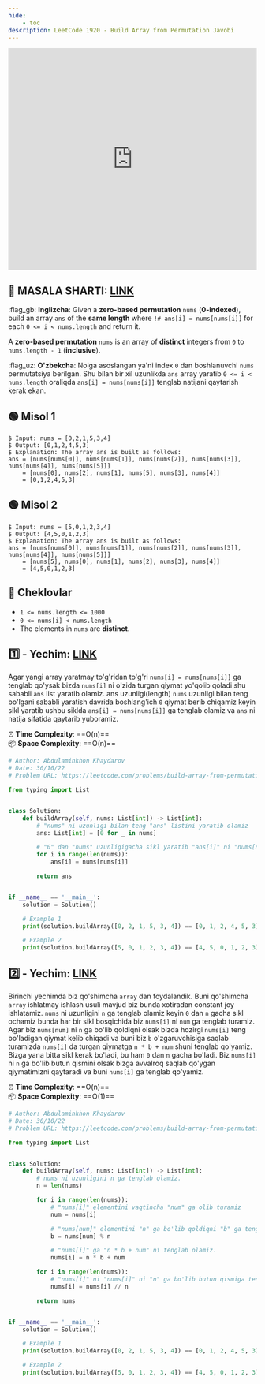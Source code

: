```yaml
---
hide:
    - toc
description: LeetCode 1920 - Build Array from Permutation Javobi
---
```


<iframe width="100%" height="450em" src="https://www.youtube.com/embed/fmTZQd9hwBA" title="LeetCode 1920 - masala. Build Array from Permutation" frameborder="0" allow="accelerometer; autoplay; clipboard-write; encrypted-media; gyroscope; picture-in-picture" allowfullscreen></iframe>

## :memo: **MASALA SHARTI:** [LINK](https://leetcode.com/problems/build-array-from-permutation/)

:flag_gb: **Inglizcha**: Given a **zero-based permutation** `nums` (**0-indexed**), build an array `ans` of the **same length** where `!# ans[i] = nums[nums[i]]` for each `0 <= i < nums.length` and return it.

A **zero-based permutation** `nums` is an array of **distinct** integers from `0` to `nums.length - 1` (**inclusive**).

:flag_uz: **O'zbekcha**: Nolga asoslangan ya'ni index `0` dan boshlanuvchi `nums` permutatsiya berilgan. Shu bilan bir xil uzunlikda `ans` array yaratib `0 <= i < nums.length` oraliqda `ans[i] = nums[nums[i]]` tenglab natijani qaytarish kerak ekan.

## :green_circle: **Misol 1**

<div class="termy">

```console
$ Input: nums = [0,2,1,5,3,4]
$ Output: [0,1,2,4,5,3]
$ Explanation: The array ans is built as follows: 
ans = [nums[nums[0]], nums[nums[1]], nums[nums[2]], nums[nums[3]], nums[nums[4]], nums[nums[5]]]
    = [nums[0], nums[2], nums[1], nums[5], nums[3], nums[4]]
    = [0,1,2,4,5,3]
```

</div>

## :green_circle: **Misol 2**

<div class="termy">

```console
$ Input: nums = [5,0,1,2,3,4]
$ Output: [4,5,0,1,2,3]
$ Explanation: The array ans is built as follows:
ans = [nums[nums[0]], nums[nums[1]], nums[nums[2]], nums[nums[3]], nums[nums[4]], nums[nums[5]]]
    = [nums[5], nums[0], nums[1], nums[2], nums[3], nums[4]]
    = [4,5,0,1,2,3]
```

</div>

## :red_circle: **Cheklovlar**

- `1 <= nums.length <= 1000`
- `0 <= nums[i] < nums.length`
- The elements in `nums` are **distinct**.

## :one: **- Yechim**: [LINK](https://github.com/webdastur/leetcode/blob/main/array/easy/leetcode1920_1.py)

Agar yangi array yaratmay to'g'ridan to'g'ri `nums[i] = nums[nums[i]]` ga tenglab qo'ysak bizda `nums[i]` ni o'zida turgan qiymat yo'qolib qoladi shu sababli `ans` list yaratib olamiz. ans uzunligi(length) `nums` uzunligi bilan teng bo'lgani sababli yaratish davrida boshlang'ich `0` qiymat berib chiqamiz keyin sikl yaratib ushbu siklda `ans[i] = nums[nums[i]]` ga tenglab olamiz va `ans` ni natija sifatida qaytarib yuboramiz.

:alarm_clock: **Time Complexity**: ==O(n)== <br>
:package: **Space Complexity**: ==O(n)==

```python linenums="1"
# Author: Abdulaminkhon Khaydarov
# Date: 30/10/22 
# Problem URL: https://leetcode.com/problems/build-array-from-permutation/

from typing import List


class Solution:
    def buildArray(self, nums: List[int]) -> List[int]:
        # "nums" ni uzunligi bilan teng "ans" listini yaratib olamiz
        ans: List[int] = [0 for _ in nums]

        # "0" dan "nums" uzunligigacha sikl yaratib "ans[i]" ni "nums[nums[i]]" ga tenglab chiqamiz.
        for i in range(len(nums)):
            ans[i] = nums[nums[i]]

        return ans


if __name__ == '__main__':
    solution = Solution()

    # Example 1
    print(solution.buildArray([0, 2, 1, 5, 3, 4]) == [0, 1, 2, 4, 5, 3])

    # Example 2
    print(solution.buildArray([5, 0, 1, 2, 3, 4]) == [4, 5, 0, 1, 2, 3])
```

## :two: **- Yechim**: [LINK](https://github.com/webdastur/leetcode/blob/main/array/easy/leetcode1920_2.py)

Birinchi yechimda biz qo'shimcha `array` dan foydalandik. Buni qo'shimcha `array` ishlatmay ishlash usuli mavjud biz bunda xotiradan constant joy ishlatamiz. `nums` ni uzunligini `n` ga tenglab olamiz keyin `0` dan `n` gacha sikl ochamiz bunda har bir sikl bosqichida biz `nums[i]` ni `num` ga tenglab turamiz. Agar biz `nums[num]` ni `n` ga bo'lib qoldiqni olsak bizda hozirgi `nums[i]` teng bo'ladigan qiymat kelib chiqadi va buni biz `b` o'zgaruvchisiga saqlab turamizda `nums[i]` da turgan qiymatga  `n * b + num` shuni tenglab qo'yamiz. Bizga yana bitta sikl kerak bo'ladi, bu ham `0` dan `n` gacha bo'ladi. Biz `nums[i]` ni `n` ga bo'lib butun qismini olsak bizga avvalroq saqlab qo'ygan qiymatimizni qaytaradi va buni `nums[i]` ga tenglab qo'yamiz.

:alarm_clock: **Time Complexity**: ==O(n)== <br>
:package: **Space Complexity**: ==O(1)==

```python linenums="1"
# Author: Abdulaminkhon Khaydarov
# Date: 30/10/22 
# Problem URL: https://leetcode.com/problems/build-array-from-permutation/

from typing import List


class Solution:
    def buildArray(self, nums: List[int]) -> List[int]:
        # nums ni uzunligini n ga tenglab olamiz.
        n = len(nums)

        for i in range(len(nums)):
            # "nums[i]" elementini vaqtincha "num" ga olib turamiz
            num = nums[i]

            # "nums[num]" elementini "n" ga bo'lib qoldiqni "b" ga tenglab turamiz.
            b = nums[num] % n

            # "nums[i]" ga "n * b + num" ni tenglab olamiz.
            nums[i] = n * b + num

        for i in range(len(nums)):
            # "nums[i]" ni "nums[i]" ni "n" ga bo'lib butun qismiga tenglab olamiz.
            nums[i] = nums[i] // n

        return nums


if __name__ == '__main__':
    solution = Solution()

    # Example 1
    print(solution.buildArray([0, 2, 1, 5, 3, 4]) == [0, 1, 2, 4, 5, 3])

    # Example 2
    print(solution.buildArray([5, 0, 1, 2, 3, 4]) == [4, 5, 0, 1, 2, 3])
```
